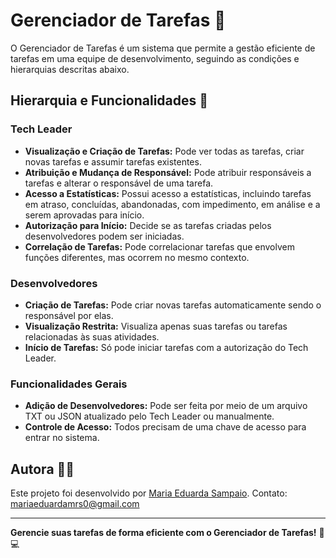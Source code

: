 # Gerenciador de Tarefas 📅

O Gerenciador de Tarefas é um sistema que permite a gestão eficiente de tarefas em uma equipe de desenvolvimento, seguindo as condições e hierarquias descritas abaixo.

## Hierarquia e Funcionalidades 🚀

### Tech Leader
- **Visualização e Criação de Tarefas:** Pode ver todas as tarefas, criar novas tarefas e assumir tarefas existentes.
- **Atribuição e Mudança de Responsável:** Pode atribuir responsáveis a tarefas e alterar o responsável de uma tarefa.
- **Acesso a Estatísticas:** Possui acesso a estatísticas, incluindo tarefas em atraso, concluídas, abandonadas, com impedimento, em análise e a serem aprovadas para início.
- **Autorização para Início:** Decide se as tarefas criadas pelos desenvolvedores podem ser iniciadas.
- **Correlação de Tarefas:** Pode correlacionar tarefas que envolvem funções diferentes, mas ocorrem no mesmo contexto.

### Desenvolvedores
- **Criação de Tarefas:** Pode criar novas tarefas automaticamente sendo o responsável por elas.
- **Visualização Restrita:** Visualiza apenas suas tarefas ou tarefas relacionadas às suas atividades.
- **Início de Tarefas:** Só pode iniciar tarefas com a autorização do Tech Leader.

### Funcionalidades Gerais
- **Adição de Desenvolvedores:** Pode ser feita por meio de um arquivo TXT ou JSON atualizado pelo Tech Leader ou manualmente.
- **Controle de Acesso:** Todos precisam de uma chave de acesso para entrar no sistema.

## Autora 👩‍💻

Este projeto foi desenvolvido por [Maria Eduarda Sampaio](https://github.com/MariaEduardaSampaio).
Contato: mariaeduardamrs0@gmail.com

---

**Gerencie suas tarefas de forma eficiente com o Gerenciador de Tarefas!** 📅💻
